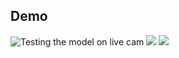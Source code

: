 
## Demo
![Testing the model on live cam ](https://res.cloudinary.com/dso1xd7ox/image/upload/v1704558019/angrytest_zue5d6.png)
![](https://res.cloudinary.com/dso1xd7ox/image/upload/v1704560092/happytest_rbdudb.png)
![](https://res.cloudinary.com/dso1xd7ox/image/upload/v1704560546/suprise_tes_xhl2uq.png)
